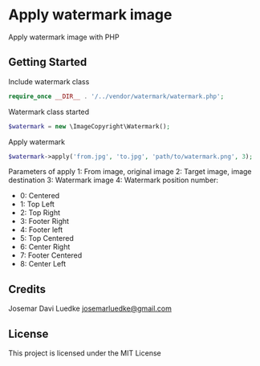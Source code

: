 # Apply watermark image

Apply watermark image with PHP

## Getting Started

Include watermark class
```php
require_once __DIR__ . '/../vendor/watermark/watermark.php';
```

Watermark class started
```php
$watermark = new \ImageCopyright\Watermark();
```

Apply watermark
```php
$watermark->apply('from.jpg', 'to.jpg', 'path/to/watermark.png', 3);
```

Parameters of apply
1: From image, original image
2: Target image, image destination
3: Watermark image
4: Watermark position number:
- 0: Centered
- 1: Top Left
- 2: Top Right
- 3: Footer Right
- 4: Footer left
- 5: Top Centered
- 6: Center Right
- 7: Footer Centered
- 8: Center Left

## Credits

Josemar Davi Luedke <josemarluedke@gmail.com>

## License

This project is licensed under the MIT License